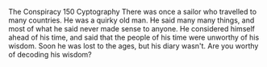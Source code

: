 The Conspiracy
150
Cyptography
There was once a sailor who travelled to many countries. He was a quirky old man. He said many many things, and most of what he said never made sense to anyone. He considered himself ahead of his time, and said that the people of his time were unworthy of his wisdom. Soon he was lost to the ages, but his diary wasn't. Are you worthy of decoding his wisdom?

